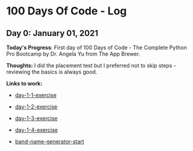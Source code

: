 # 100 Days Of Code - Log

## Day 0: January 01, 2021

**Today's Progress**: First day of 100 Days of Code - The Complete Python Pro Bootcamp by Dr. Angela Yu from The App Brewer.

**Thoughts:** I did the placement test but I preferred not to skip steps - reviewing the basics is always good.

**Links to work:**

* [day-1-1-exercise](https://repl.it/@pathilink/day-1-1-exercise#README.md)

* [day-1-2-exercise](https://repl.it/@pathilink/day-1-2-exercise#README.md)

* [day-1-3-exercise](https://repl.it/@pathilink/day-1-3-exercise#main.py)

* [day-1-4-exercise](https://repl.it/@pathilink/day-1-4-exercise#README.md)

* [band-name-generator-start](https://repl.it/@pathilink/band-name-generator-start#main.py)
